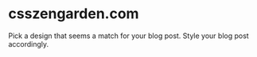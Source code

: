 # csszengarden.com

Pick a design that seems a match for your blog post.  Style your blog post accordingly. 

